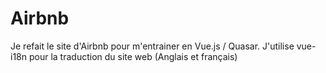 # Airbnb

Je refait le site d'Airbnb pour m'entrainer en Vue.js / Quasar.
J'utilise vue-i18n pour la traduction du site web (Anglais et français)
